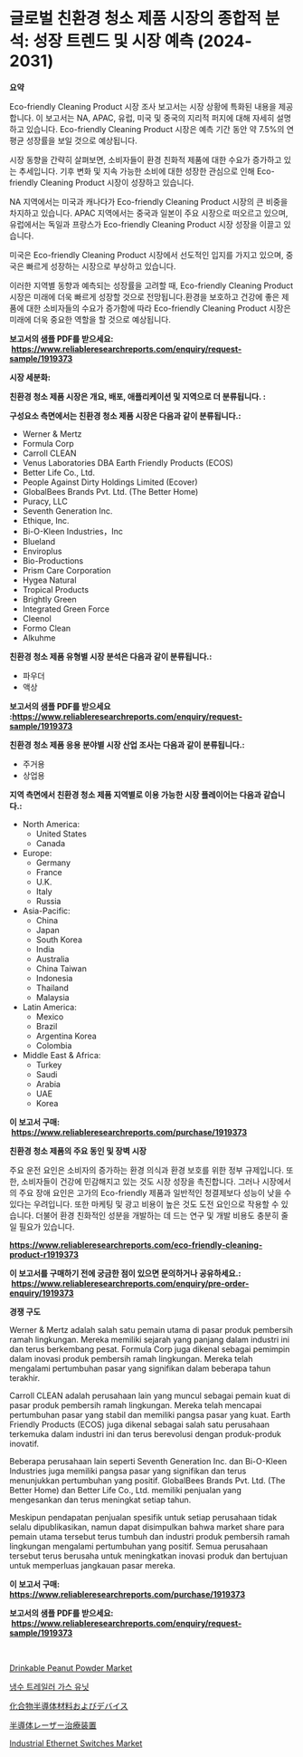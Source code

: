 <p><h1>글로벌 친환경 청소 제품 시장의 종합적 분석: 성장 트렌드 및 시장 예측 (2024-2031)</h1></p><p><strong>요약</strong></p>
<p><p>Eco-friendly Cleaning Product 시장 조사 보고서는 시장 상황에 특화된 내용을 제공합니다. 이 보고서는 NA, APAC, 유럽, 미국 및 중국의 지리적 퍼지에 대해 자세히 설명하고 있습니다. Eco-friendly Cleaning Product 시장은 예측 기간 동안 약 7.5%의 연평균 성장률을 보일 것으로 예상됩니다.</p><p>시장 동향을 간략히 살펴보면, 소비자들이 환경 친화적 제품에 대한 수요가 증가하고 있는 추세입니다. 기후 변화 및 지속 가능한 소비에 대한 성장한 관심으로 인해 Eco-friendly Cleaning Product 시장이 성장하고 있습니다.</p><p>NA 지역에서는 미국과 캐나다가 Eco-friendly Cleaning Product 시장의 큰 비중을 차지하고 있습니다. APAC 지역에서는 중국과 일본이 주요 시장으로 떠오르고 있으며, 유럽에서는 독일과 프랑스가 Eco-friendly Cleaning Product 시장 성장을 이끌고 있습니다.</p><p>미국은 Eco-friendly Cleaning Product 시장에서 선도적인 입지를 가지고 있으며, 중국은 빠르게 성장하는 시장으로 부상하고 있습니다.</p><p>이러한 지역별 동향과 예측되는 성장률을 고려할 때, Eco-friendly Cleaning Product 시장은 미래에 더욱 빠르게 성장할 것으로 전망됩니다.환경을 보호하고 건강에 좋은 제품에 대한 소비자들의 수요가 증가함에 따라 Eco-friendly Cleaning Product 시장은 미래에 더욱 중요한 역할을 할 것으로 예상됩니다.</p></p>
<p><strong>보고서의 샘플 PDF를 받으세요: &nbsp;<a href="https://www.reliableresearchreports.com/enquiry/request-sample/1919373">https://www.reliableresearchreports.com/enquiry/request-sample/1919373</a></strong></p>
<p><strong>시장 세분화:</strong></p>
<p><strong> 친환경 청소 제품 시장은 개요, 배포, 애플리케이션 및 지역으로 더 분류됩니다. :</strong></p>
<p><strong>구성요소 측면에서는 친환경 청소 제품 시장은 다음과 같이 분류됩니다.:</strong></p>
<p><ul><li>Werner & Mertz</li><li>Formula Corp</li><li>Carroll CLEAN</li><li>Venus Laboratories DBA Earth Friendly Products (ECOS)</li><li>Better Life Co., Ltd.</li><li>People Against Dirty Holdings Limited (Ecover)</li><li>GlobalBees Brands Pvt. Ltd. (The Better Home)</li><li>Puracy, LLC</li><li>Seventh Generation Inc.</li><li>Ethique, Inc.</li><li>Bi-O-Kleen Industries，Inc</li><li>Blueland</li><li>Enviroplus</li><li>Bio-Productions</li><li>Prism Care Corporation</li><li>Hygea Natural</li><li>Tropical Products</li><li>Brightly Green</li><li>Integrated Green Force</li><li>Cleenol</li><li>Formo Clean</li><li>Alkuhme</li></ul></p>
<p><strong> 친환경 청소 제품 유형별 시장 분석은 다음과 같이 분류됩니다.:</strong></p>
<p><ul><li>파우더</li><li>액상</li></ul></p>
<p><strong>보고서의 샘플 PDF를 받으세요 :<a href="https://www.reliableresearchreports.com/enquiry/request-sample/1919373">https://www.reliableresearchreports.com/enquiry/request-sample/1919373</a></strong></p>
<p><strong> 친환경 청소 제품 응용 분야별 시장 산업 조사는 다음과 같이 분류됩니다.:</strong></p>
<p><ul><li>주거용</li><li>상업용</li></ul></p>
<p><strong>지역 측면에서 친환경 청소 제품 지역별로 이용 가능한 시장 플레이어는 다음과 같습니다.:</strong></p>
<p><ul>
    <li>
        North America:
        <ul>
            <li>United States</li>
            <li>Canada</li>
        </ul>
    </li>
    <li>
        Europe:
        <ul>
            <li>Germany</li>
            <li>France</li>
            <li>U.K.</li>
            <li>Italy</li>
            <li>Russia</li>
        </ul>
    </li>
    <li>
        Asia-Pacific:
        <ul>
            <li>China</li>
            <li>Japan</li>
            <li>South Korea</li>
            <li>India</li>
            <li>Australia</li>
            <li>China Taiwan</li>
            <li>Indonesia</li>
            <li>Thailand</li>
            <li>Malaysia</li>
        </ul>
    </li>
    <li>
        Latin America:
        <ul>
            <li>Mexico</li>
            <li>Brazil</li>
            <li>Argentina Korea</li>
            <li>Colombia</li>
        </ul>
    </li>
    <li>
        Middle East & Africa:
        <ul>
            <li>Turkey</li>
            <li>Saudi</li>
            <li>Arabia</li>
            <li>UAE</li>
            <li>Korea</li>
        </ul>
    </li>
    </ul></p>
<p><strong>이 보고서 구매: &nbsp;<a href="https://www.reliableresearchreports.com/purchase/1919373">https://www.reliableresearchreports.com/purchase/1919373</a></strong></p>
<p><strong>친환경 청소 제품의 주요 동인 및 장벽 시장</strong></p>
<p><p>주요 운전 요인은 소비자의 증가하는 환경 의식과 환경 보호를 위한 정부 규제입니다. 또한, 소비자들이 건강에 민감해지고 있는 것도 시장 성장을 촉진합니다. 그러나 시장에서의 주요 장애 요인은 고가의 Eco-friendly 제품과 일반적인 청결제보다 성능이 낮을 수 있다는 우려입니다. 또한 마케팅 및 광고 비용이 높은 것도 도전 요인으로 작용할 수 있습니다. 더불어 환경 친화적인 성분을 개발하는 데 드는 연구 및 개발 비용도 충분히 줄일 필요가 있습니다.</p></p>
<p><strong><a href="https://www.reliableresearchreports.com/eco-friendly-cleaning-product-r1919373">https://www.reliableresearchreports.com/eco-friendly-cleaning-product-r1919373</a></strong></p>
<p><strong>이 보고서를 구매하기 전에 궁금한 점이 있으면 문의하거나 공유하세요.: &nbsp;<a href="https://www.reliableresearchreports.com/enquiry/pre-order-enquiry/1919373">https://www.reliableresearchreports.com/enquiry/pre-order-enquiry/1919373</a></strong></p>
<p><strong>경쟁 구도</strong></p>
<p><p>Werner & Mertz adalah salah satu pemain utama di pasar produk pembersih ramah lingkungan. Mereka memiliki sejarah yang panjang dalam industri ini dan terus berkembang pesat. Formula Corp juga dikenal sebagai pemimpin dalam inovasi produk pembersih ramah lingkungan. Mereka telah mengalami pertumbuhan pasar yang signifikan dalam beberapa tahun terakhir.</p><p>Carroll CLEAN adalah perusahaan lain yang muncul sebagai pemain kuat di pasar produk pembersih ramah lingkungan. Mereka telah mencapai pertumbuhan pasar yang stabil dan memiliki pangsa pasar yang kuat. Earth Friendly Products (ECOS) juga dikenal sebagai salah satu perusahaan terkemuka dalam industri ini dan terus berevolusi dengan produk-produk inovatif.</p><p>Beberapa perusahaan lain seperti Seventh Generation Inc. dan Bi-O-Kleen Industries juga memiliki pangsa pasar yang signifikan dan terus menunjukkan pertumbuhan yang positif. GlobalBees Brands Pvt. Ltd. (The Better Home) dan Better Life Co., Ltd. memiliki penjualan yang mengesankan dan terus meningkat setiap tahun.</p><p>Meskipun pendapatan penjualan spesifik untuk setiap perusahaan tidak selalu dipublikasikan, namun dapat disimpulkan bahwa market share para pemain utama tersebut terus tumbuh dan industri produk pembersih ramah lingkungan mengalami pertumbuhan yang positif. Semua perusahaan tersebut terus berusaha untuk meningkatkan inovasi produk dan bertujuan untuk memperluas jangkauan pasar mereka.</p></p>
<p><strong>이 보고서 구매: &nbsp; <a href="https://www.reliableresearchreports.com/purchase/1919373">https://www.reliableresearchreports.com/purchase/1919373</a></strong></p>
<p><strong>보고서의 샘플 PDF를 받으세요: &nbsp;<a href="https://www.reliableresearchreports.com/enquiry/request-sample/1919373">https://www.reliableresearchreports.com/enquiry/request-sample/1919373</a></strong><strong></strong></p>
<p>&nbsp;</p>
<p><p><a href="https://issuu.com/reportprime-2/docs/drinkable-peanut-powder-market-size-2030.pptx">Drinkable Peanut Powder Market</a></p><p><a href="https://github.com/gambitz1998/Market-Research-Report-List-1/blob/main/1013399107602.md">냉수 트레일러 가스 유닛</a></p><p><a href="https://github.com/Sophiaard2003/Market-Research-Report-List-2/blob/main/7709958113097.md">化合物半導体材料およびデバイス</a></p><p><a href="https://github.com/deonnorth8/Market-Research-Report-List-1/blob/main/6671435113098.md">半導体レーザー治療装置</a></p><p><a href="https://github.com/markusgodoy/Market-Research-Report-List-3/blob/main/industrial-ethernet-switches-market.md">Industrial Ethernet Switches Market</a></p></p>